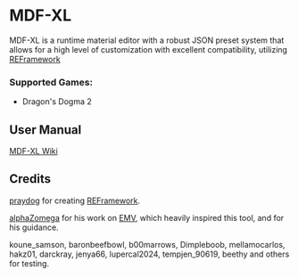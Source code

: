 # MDF-XL
MDF-XL is a runtime material editor with a robust JSON preset system that allows for a high level of customization with excellent compatibility, utilizing [REFramework](https://github.com/praydog/REFramework)

### Supported Games:
- Dragon's Dogma 2

## User Manual
[MDF-XL Wiki](https://github.com/SilverEzredes/MDF-XL/wiki/MDF%E2%80%90XL-Wiki)

## Credits
[praydog](https://github.com/praydog) for creating [REFramework](https://github.com/praydog/REFramework).

[alphaZomega](https://github.com/alphazolam) for his work on [EMV](https://github.com/alphazolam/EMV-Engine), which heavily inspired this tool, and for his guidance.

koune_samson, baronbeefbowl, b00marrows, Dimpleboob, mellamocarlos, hakz01, darckray, jenya66, lupercal2024, tempjen_90619, beethy and others for testing.

